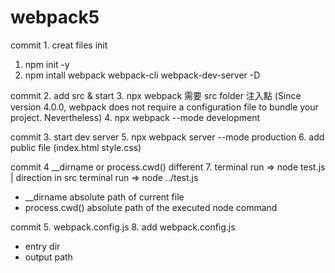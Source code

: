 # webpack5

commit 1. creat files init
1. npm init -y
2. npm intall webpack webpack-cli webpack-dev-server -D

commit 2. add src & start
3. npx webpack  需要 src folder 注入點 (Since version 4.0.0, webpack does not require a configuration file to bundle your project. Nevertheless)
4. npx webpack --mode development

commit 3. start dev server
5. npx webpack server --mode production
6. add public file (index.html style.css)

commit 4  __dirname or process.cwd() different
7. terminal run => node test.js | direction in src terminal run => node ../test.js
  - __dirname absolute path of current file
  - process.cwd() absolute path of the executed node command

commit 5. webpack.config.js
8. add webpack.config.js
  - entry dir
  - output path
